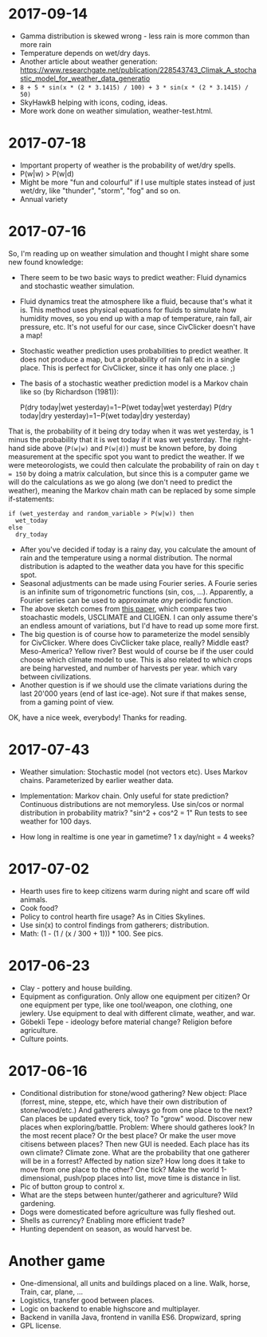 # 2017-09-14

* Gamma distribution is skewed wrong - less rain is more common than more rain
* Temperature depends on wet/dry days.
* Another article about weather generation: https://www.researchgate.net/publication/228543743_Climak_A_stochastic_model_for_weather_data_generatio
* `8 + 5 * sin(x * (2 * 3.1415) / 100) + 3 * sin(x * (2 * 3.1415) / 50)`
* SkyHawkB helping with icons, coding, ideas.
* More work done on weather simulation, weather-test.html.

# 2017-07-18

* Important property of weather is the probability of wet/dry spells.
* P(w|w) > P(w|d)
* Might be more "fun and colourful" if I use multiple states instead of just wet/dry, like "thunder", "storm", "fog" and so on.
* Annual variety

# 2017-07-16

So, I'm reading up on weather simulation and thought I might share some new found knowledge:

* There seem to be two basic ways to predict weather: Fluid dynamics and stochastic weather simulation.
* Fluid dynamics treat the atmosphere like a fluid, because that's what it is. This method uses physical equations for fluids to simulate how humidity moves, so you end up with a map of temperature, rain fall, air pressure, etc. It's not useful for our case, since CivClicker doesn't have a map!
* Stochastic weather prediction uses probabilities to predict weather. It does not produce a map, but a probability of rain fall etc in a single place. This is perfect for CivClicker, since it has only one place. ;)
* The basis of a stochastic weather prediction model is a Markov chain like so (by Richardson (1981)):

    P(dry today|wet yesterday)=1−P(wet today|wet yesterday)
    P(dry today|dry yesterday)=1−P(wet today|dry yesterday)

That is, the probability of it being dry today when it was wet yesterday, is 1 minus the probability that it is wet today if it was wet yesterday. The right-hand side above (`P(w|w)` and `P(w|d)`) must be known before, by doing measurement at the specific spot you want to predict the weather. If we were meteorologists, we could then calculate the probability of rain on day `t = 150` by doing a matrix calculation, but since this is a computer game we will do the calculations as we go along (we don't need to predict the weather), meaning the Markov chain math can be replaced by some simple if-statements:

    if (wet_yesterday and random_variable > P(w|w)) then
      wet_today
    else
      dry_today

* After you've decided if today is a rainy day, you calculate the amount of rain and the temperature using a normal distribution. The normal distribution is adapted to the weather data you have for this specific spot.
* Seasonal adjustments can be made using Fourier series. A Fourie series is an infinite sum of trigonometric functions (sin, cos, ...). Apparently, a Fourier series can be used to approximate _any_ periodic function.
* The above sketch comes from [this paper](http://journals.ametsoc.org/doi/citedby/10.1175/1520-0450%281996%29035%3C1878%3ASWSOAA%3E2.0.CO%3B2), which compares two stoachastic models, USCLIMATE and CLIGEN. I can only assume there's an endless amount of variations, but I'd have to read up some more first.
* The big question is of course how to parameterize the model sensibly for CivClicker. Where does CivClicker take place, really? Middle east? Meso-America? Yellow river? Best would of course be if the user could choose which climate model to use. This is also related to which crops are being harvested, and number of harvests per year. which vary between civilizations.
* Another question is if we should use the climate variations during the last 20'000 years (end of last ice-age). Not sure if that makes sense, from a gaming point of view.

OK, have a nice week, everybody! Thanks for reading.

# 2017-07-43

* Weather simulation:
    Stochastic model (not vectors etc).
    Uses Markov chains.
    Parameterized by earlier weather data.

* Implementation:
    Markov chain. Only useful for state prediction?
    Continuous distributions are not memoryless.
    Use sin/cos or normal distribution in probability matrix? "sin^2 + cos^2 = 1"
    Run tests to see weather for 100 days.

* How long in realtime is one year in gametime? 1 x day/night = 4 weeks?

# 2017-07-02

* Hearth uses fire to keep citizens warm during night and scare off wild animals.
* Cook food?
* Policy to control hearth fire usage? As in Cities Skylines.
* Use sin(x) to control findings from gatherers; distribution.
* Math: (1 - (1 / (x / 300 + 1))) * 100. See pics.

# 2017-06-23

* Clay - pottery and house building.
* Equipment as configuration. Only allow one equipment per citizen? Or one equipment per type, like one tool/weapon, one clothing, one jewlery. Use equipment to deal with different climate, weather, and war.
* Göbekli Tepe - ideology before material change? Religion before agriculture.
* Culture points.

# 2017-06-16

* Conditional distribution for stone/wood gathering? New object: Place (forrest, mine, steppe, etc, which have their own distribution of stone/wood/etc.) And gatherers always go from one place to the next? Can places be updated every tick, too? To "grow" wood. Discover new places when exploring/battle. Problem: Where should gatheres look? In the most recent place? Or the best place? Or make the user move citisens between places? Then new GUI is needed. Each place has its own climate? Climate zone. What are the probability that one gatherer will be in a forrest? Affected by nation size? How long does it take to move from one place to the other? One tick? Make the world 1-dimensional, push/pop places into list, move time is distance in list.
* Pic of button group to control x.
* What are the steps between hunter/gatherer and agriculture? Wild gardening.
* Dogs were domesticated before agriculture was fully fleshed out.
* Shells as currency? Enabling more efficient trade?
* Hunting dependent on season, as would harvest be.

# Another game

* One-dimensional, all units and buildings placed on a line.
    Walk, horse, Train, car, plane, ...
* Logistics, transfer good between places.
* Logic on backend to enable highscore and multiplayer.
* Backend in vanilla Java, frontend in vanilla ES6.
    Dropwizard, spring
* GPL license.
